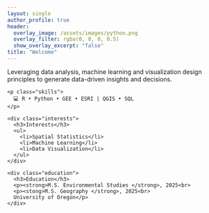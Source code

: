 ```yaml
---
layout: single
author_profile: true
header:
  overlay_image: /assets/images/python.png
  overlay_filter: rgba(0, 0, 0, 0.5)
  show_overlay_excerpt: "false"
title: "Welcome"
---
```


<div>
    <p>Leveraging data analysis, machine learning and visualization design principles to generate data-driven insights and decisions.</p>

    <p class="skills">
      💻 R • Python • GEE • ESRI | QGIS • SQL
    </p>

    <div class="interests">
      <h3>Interests</h3>
      <ul>
        <li>Spatial Statistics</li>
        <li>Machine Learning</li>
        <li>Data Visualization</li>
      </ul>
    </div>

    <div class="education">
      <h3>Education</h3>
      <p><strong>M.S. Environmental Studies </strong>, 2025<br>
      <p><stong>M.S. Geography </strong>, 2025<br>
      University of Oregon</p>
    </div>

</div>

